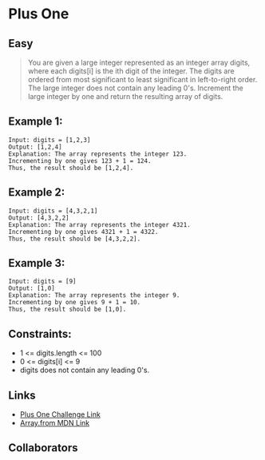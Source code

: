 # Plus One

## Easy

> You are given a large integer represented as an integer array digits, where each digits[i] is the ith digit of the integer. The digits are ordered from most significant to least significant in left-to-right order. The large integer does not contain any leading 0's. Increment the large integer by one and return the resulting array of digits.

## Example 1:

```
Input: digits = [1,2,3]
Output: [1,2,4]
Explanation: The array represents the integer 123.
Incrementing by one gives 123 + 1 = 124.
Thus, the result should be [1,2,4].
```

## Example 2:

```
Input: digits = [4,3,2,1]
Output: [4,3,2,2]
Explanation: The array represents the integer 4321.
Incrementing by one gives 4321 + 1 = 4322.
Thus, the result should be [4,3,2,2].
```

## Example 3:
```
Input: digits = [9]
Output: [1,0]
Explanation: The array represents the integer 9.
Incrementing by one gives 9 + 1 = 10.
Thus, the result should be [1,0].
```

## Constraints:

- 1 <= digits.length <= 100
- 0 <= digits[i] <= 9
- digits does not contain any leading 0's.

## Links

- [Plus One Challenge Link](https://leetcode.com/problems/plus-one/)
- [Array.from MDN Link](https://developer.mozilla.org/en-US/docs/Web/JavaScript/Reference/Global_Objects/Array/from)

## Collaborators

